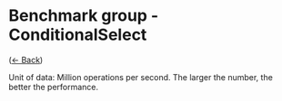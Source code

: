 ﻿# Benchmark group - ConditionalSelect
([← Back](ConditionalSelect.md))

Unit of data: Million operations per second. The larger the number, the better the performance.

